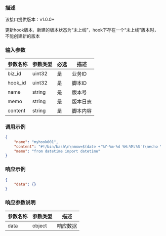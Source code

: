 ### 描述

该接口提供版本：v1.0.0+


更新hook版本，新建的版本状态为“未上线”，hook下存在一个“未上线”版本时，不能创建新的版本

### 输入参数

| 参数名称 | 参数类型 | 必选 | 描述     |
| -------- | -------- | ---- | -------- |
| biz_id   | uint32   | 是   | 业务ID   |
| hook_id  | uint32   | 是   | 脚本ID   |
| name     | string   | 是   | 版本号   |
| memo     | string   | 是   | 版本日志 |
| content  | string   | 是   | 脚本内容 |

### 调用示例

```json
{
    "name": "myhook001",
    "content": "#!/bin/bash\n\nnow=$(date +'%Y-%m-%d %H:%M:%S')\necho \"hello, start at $now\"\n",
    "memo": "from datetime import datetime"
}
```

### 响应示例

```json
{
    "data": {}
}
```

### 响应参数说明

| 参数名称 | 参数类型 | 描述     |
| -------- | -------- | -------- |
| data     | object   | 响应数据 |